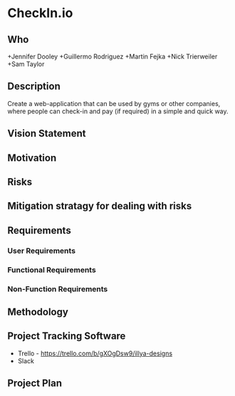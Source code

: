 # CheckIn.io
## Who
+Jennifer Dooley
+Guillermo Rodriguez
+Martin Fejka
+Nick Trierweiler
+Sam Taylor
## Description
Create a web-application that can be used by gyms or other companies, where people can check-in and pay (if required) in a simple and quick way.
## Vision Statement
## Motivation
## Risks
## Mitigation stratagy for dealing with risks
## Requirements
### User Requirements
### Functional Requirements
### Non-Function Requirements
## Methodology
## Project Tracking Software
+ Trello - https://trello.com/b/gXOgDsw9/illya-designs
+ Slack

## Project Plan